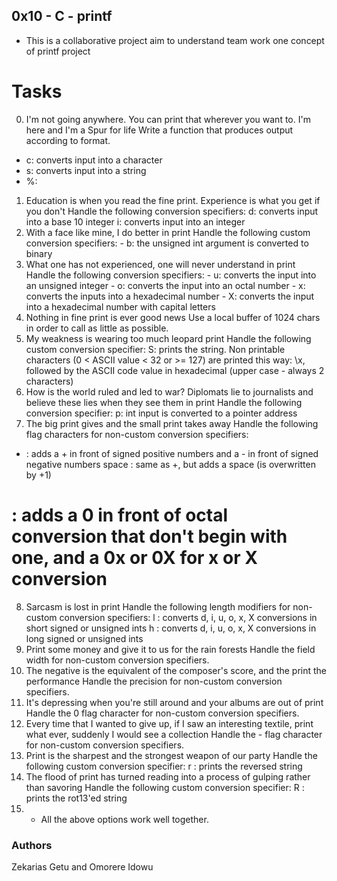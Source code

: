## 0x10 - C - printf
* This is a collaborative project aim to understand team work one concept of printf project 
# Tasks 
0. I'm not going anywhere. You can print that wherever you want to. I'm here and I'm a Spur for life
Write a function that produces output according to format.
* c: converts input into a character
* s: converts input into a string
 * %:
1. Education is when you read the fine print. Experience is what you get if you don't
Handle the following conversion specifiers:
d: converts input into a base 10 integer
i: converts input into an integer
2. With a face like mine, I do better in print
Handle the following custom conversion specifiers: - b: the unsigned int argument is converted to binary
3. What one has not experienced, one will never understand in print
Handle the following conversion specifiers: - u: converts the input into an unsigned integer - o: converts the input into an octal number - x: converts the inputs into a hexadecimal number - X: converts the input into a hexadecimal number with capital letters
4. Nothing in fine print is ever good news
Use a local buffer of 1024 chars in order to call as little as possible.
5. My weakness is wearing too much leopard print
Handle the following custom conversion specifier:
S: prints the string.
Non printable characters (0 < ASCII value < 32 or >= 127) are printed this way: \x, followed by the ASCII code value in hexadecimal (upper case - always 2 characters)
6. How is the world ruled and led to war? Diplomats lie to journalists and believe these lies when they see them in print
Handle the following conversion specifier:
p: int input is converted to a pointer address
7. The big print gives and the small print takes away
Handle the following flag characters for non-custom conversion specifiers:
+ : adds a + in front of signed positive numbers and a - in front of signed negative numbers
space : same as +, but adds a space (is overwritten by +1)
# : adds a 0 in front of octal conversion that don't begin with one, and a 0x or 0X for x or X conversion
8. Sarcasm is lost in print
Handle the following length modifiers for non-custom conversion specifiers:
l : converts d, i, u, o, x, X conversions in short signed or unsigned ints
h : converts d, i, u, o, x, X conversions in long signed or unsigned ints
9. Print some money and give it to us for the rain forests
Handle the field width for non-custom conversion specifiers.
10. The negative is the equivalent of the composer's score, and the print the performance
Handle the precision for non-custom conversion specifiers.
11. It's depressing when you're still around and your albums are out of print
Handle the 0 flag character for non-custom conversion specifiers.
12. Every time that I wanted to give up, if I saw an interesting textile, print what ever, suddenly I would see a collection
Handle the - flag character for non-custom conversion specifiers.
13. Print is the sharpest and the strongest weapon of our party
Handle the following custom conversion specifier:
r : prints the reversed string
14. The flood of print has turned reading into a process of gulping rather than savoring
Handle the following custom conversion specifier:
R : prints the rot13'ed string
15. * All the above options work well together.
### Authors 
Zekarias Getu and  Omorere Idowu
